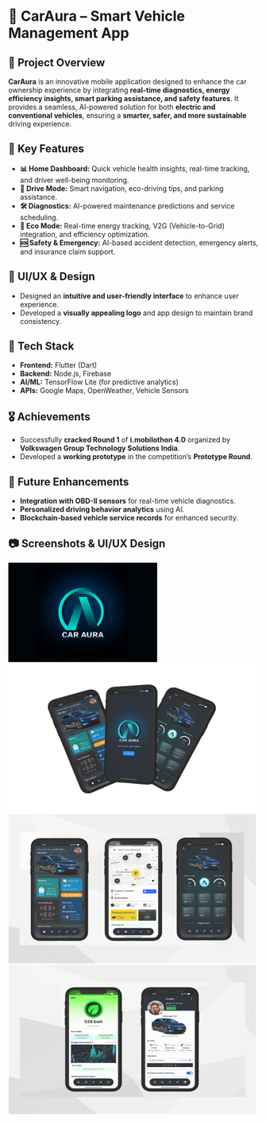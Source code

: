 # 🚗 CarAura – Smart Vehicle Management App  

## 📌 Project Overview  
**CarAura** is an innovative mobile application designed to enhance the car ownership experience by integrating **real-time diagnostics, energy efficiency insights, smart parking assistance, and safety features**. It provides a seamless, AI-powered solution for both **electric and conventional vehicles**, ensuring a **smarter, safer, and more sustainable** driving experience.  

## 🔹 Key Features  
- **📊 Home Dashboard:** Quick vehicle health insights, real-time tracking, and driver well-being monitoring.  
- **🚦 Drive Mode:** Smart navigation, eco-driving tips, and parking assistance.  
- **🛠️ Diagnostics:** AI-powered maintenance predictions and service scheduling.  
- **🌿 Eco Mode:** Real-time energy tracking, V2G (Vehicle-to-Grid) integration, and efficiency optimization.  
- **🆘 Safety & Emergency:** AI-based accident detection, emergency alerts, and insurance claim support.  

## 🎨 UI/UX & Design  
- Designed an **intuitive and user-friendly interface** to enhance user experience.  
- Developed a **visually appealing logo** and app design to maintain brand consistency.  

## 🚀 Tech Stack  
- **Frontend:** Flutter (Dart)  
- **Backend:** Node.js, Firebase  
- **AI/ML:** TensorFlow Lite (for predictive analytics)  
- **APIs:** Google Maps, OpenWeather, Vehicle Sensors  

## 🎖️ Achievements  
- Successfully **cracked Round 1** of **i.mobilothon 4.0** organized by **Volkswagen Group Technology Solutions India**.  
- Developed a **working prototype** in the competition’s **Prototype Round**.  

## 📌 Future Enhancements  
- **Integration with OBD-II sensors** for real-time vehicle diagnostics.  
- **Personalized driving behavior analytics** using AI.  
- **Blockchain-based vehicle service records** for enhanced security.  

## 📷 Screenshots & UI/UX Design  
<img src="img/design1.png" alt="CarAura Logo" width="300">
<img src="img/design2.png" alt="UI Design" width="500" height="300">
<img src="img/design3.png" alt="UI Design" width="500" height="300">
<img src="img/design4.png" alt="UI Design" width="500" height="300">

 
